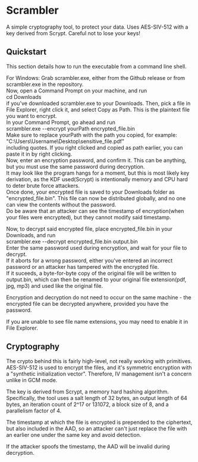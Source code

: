 # Scrambler
A simple cryptography tool, to protect your data. Uses AES-SIV-512 with a key derived from Scrypt. Careful not to lose your keys!

## Quickstart

This section details how to run the executable from a command line shell. 

For Windows:
Grab scrambler.exe, either from the Github release or from scrambler.exe in the repository.  
Now, open a Command Prompt on your machine, and run   
cd Downloads  
if you've downloaded scrambler.exe to your Downloads. Then, pick a file in File Explorer, right click it, and select Copy as Path. This is the plaintext file you want to encrypt.  
In your Command Prompt, go ahead and run  
scrambler.exe --encrypt yourPath encrypted_file.bin  
Make sure to replace yourPath with the path you copied, for example:  
"C:\Users\Username\Desktop\sensitive_file.pdf"  
including quotes. If you right clicked and copied as path earlier, you can paste it in by right clicking.  
Now, enter an encryption password, and confirm it. This can be anything, but you must use the same password during decryption.  
It may look like the program hangs for a moment, but this is most likely key derivation, as the KDF used(Scrypt) is intentionally memory and CPU hard to deter brute force attackers.  
Once done, your encrypted file is saved to your Downloads folder as "encrypted_file.bin". This file can now be distributed globally, and no one can view the contents without the password.  
Do be aware that an attacker can see the timestamp of encryption(when your files were encrypted), but they cannot modify said timestamp.  
  
Now, to decrypt said encrypted file, place encrypted_file.bin in your Downloads, and run  
scrambler.exe --decrypt encrypted_file.bin output.bin  
Enter the same password used during encryption, and wait for your file to decrypt.  
If it aborts for a wrong password, either you've entered an incorrect password or an attacker has tampered with the encrypted file.  
If it suceeds, a byte-for-byte copy of the original file will be written to output.bin, which can then be renamed to your original file extension(pdf, jpg, mp3) and used like the original file.  

Encryption and decryption do not need to occur on the same machine - the encrypted file can be decrypted anywhere, provided you have the password.  


If you are unable to see file name extensions, you may need to enable it in File Explorer.

## Cryptography

The crypto behind this is fairly high-level, not really working with primitives. AES-SIV-512 is used to encrypt the files, and it's symmetric encryption with a "synthetic initialization vector". Therefore, IV management isn't a concern unlike in GCM mode.

The key is derived from Scrypt, a memory hard hashing algorithm. Specifically, the tool uses a salt length of 32 bytes, an output length of 64 bytes, an iteration count of 2^17 or 131072, a block size of 8, and a parallelism factor of 4.

The timestamp at which the file is encrypted is prepended to the ciphertext, but also included in the AAD, so an attacker can't just replace the file with an earlier one under the same key and avoid detection. 

If the attacker spoofs the timestamp, the AAD will be invalid during decryption.
